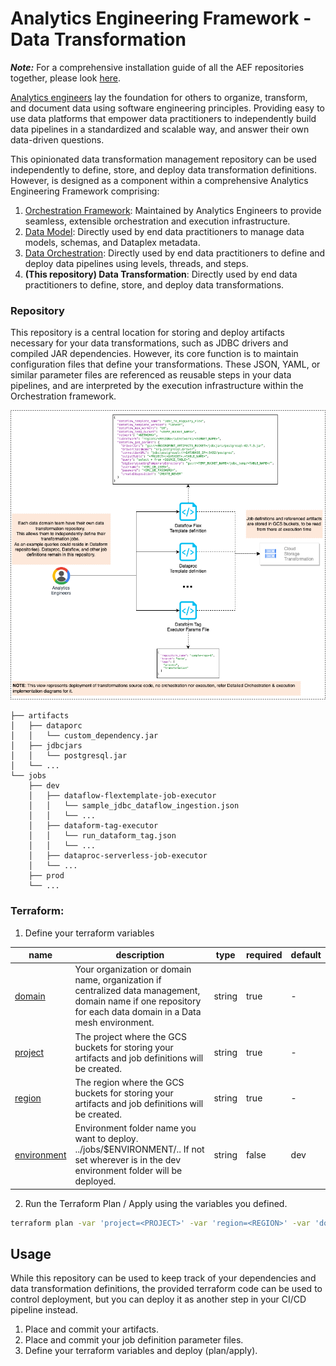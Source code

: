# Analytics Engineering Framework - Data Transformation
***Note:*** For a comprehensive installation guide of all the AEF repositories together, please look [here](https://github.com/oscarpulido55/aef-orchestration-framework/blob/main/AEF_DEPLOYMENT.md).

[Analytics engineers](https://www.getdbt.com/what-is-analytics-engineering) lay the foundation for others to organize, transform, and document data using software engineering principles. Providing easy to use data platforms that empower data practitioners to independently build data pipelines in a standardized and scalable way, and answer their own data-driven questions.

This opinionated data transformation management repository can be used independently to define, store, and deploy data transformation definitions. However, is designed as a component within a comprehensive Analytics Engineering Framework comprising:
1. [Orchestration Framework](https://github.com/oscarpulido55/aef-orchestration-framework): Maintained by Analytics Engineers to provide seamless, extensible orchestration and execution infrastructure.
1. [Data Model](https://github.com/oscarpulido55/aef-data-model): Directly used by end data practitioners to manage data models, schemas, and Dataplex metadata.
1. [Data Orchestration](https://github.com/oscarpulido55/aef-data-orchestration): Directly used by end data practitioners to define and deploy data pipelines using levels, threads, and steps.
1. **(This repository) Data Transformation**: Directly used by end data practitioners to define, store, and deploy data transformations.

### Repository
This repository is a central location for storing and deploy artifacts necessary for your data transformations, such as JDBC drivers and compiled JAR dependencies. However, its core function is to maintain configuration files that define your transformations. These JSON, YAML, or similar parameter files are referenced as reusable steps in your data pipelines, and are interpreted by the execution infrastructure within the Orchestration framework.

![data_processing_repo.png](data_processing_repo.png)
```
├── artifacts
│   ├── dataporc
│   │   └── custom_dependency.jar
│   ├── jdbcjars
│   │   └── postgresql.jar
│   └── ...
└── jobs
    ├── dev
    │   ├── dataflow-flextemplate-job-executor
    │   │   └── sample_jdbc_dataflow_ingestion.json
    │   │   └── ...        
    │   ├── dataform-tag-executor
    │   │   └── run_dataform_tag.json
    │   │   └── ... 
    │   ├── dataproc-serverless-job-executor
    │   └── ...
    ├── prod
    └── ...
```

### Terraform:
1. Define your terraform variables
<!-- BEGIN TFDTFOC -->
| name                                        | description                                                                                                                                                   | type     | required | default |
|---------------------------------------------|---------------------------------------------------------------------------------------------------------------------------------------------------------------|----------|----------|---------|
| [domain](terraform/variables.tf#L17)        | Your organization or domain name, organization if centralized data management, domain name if one repository for each data domain in a Data mesh environment. | string   | true     | -       |
| [project](terraform/variables.tf#L23)       | The project where the GCS buckets for storing your artifacts and job definitions will be created.                                                             | string   | true     | -       |
| [region](terraform/variables.tf#L29)        | The region where the GCS buckets for storing your artifacts and job definitions will be created.                                                              | string   | true     | -       |
| [environment](terraform/variables.tf#L35)   | Environment folder name you want to deploy. ../jobs/$ENVIRONMENT/.. If not set wherever is in the dev environment folder will be deployed.                    | string   | false    | dev     |
<!-- END TFDOC -->
2. Run the Terraform Plan / Apply using the variables you defined.
```bash
terraform plan -var 'project=<PROJECT>' -var 'region=<REGION>' -var 'domain=<DOMAIN_NAME>' -var 'environment=dev'
```

## Usage
While this repository can be used to keep track of your dependencies and data transformation definitions, the provided terraform code can be used to control deployment, but you can deploy it as another step in your CI/CD pipeline instead.
1. Place and commit your artifacts.
2. Place and commit your job definition parameter files.
3. Define your terraform variables and deploy (plan/apply).
